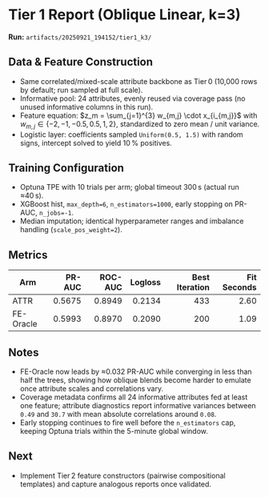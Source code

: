 # Tier 1 Report (Oblique Linear, k=3)

**Run:** `artifacts/20250921_194152/tier1_k3/`

## Data & Feature Construction
- Same correlated/mixed-scale attribute backbone as Tier 0 (10,000 rows by default; run sampled at full scale).
- Informative pool: 24 attributes, evenly reused via coverage pass (no unused informative columns in this run).
- Feature equation: $z_m = \sum_{j=1}^{3} w_{m,j} \cdot x_{i_{m,j}}$ with $w_{m,j} \in \{-2, -1, -0.5, 0.5, 1, 2\}$, standardized to zero mean / unit variance.
- Logistic layer: coefficients sampled `Uniform(0.5, 1.5)` with random signs, intercept solved to yield 10 % positives.

## Training Configuration
- Optuna TPE with 10 trials per arm; global timeout 300 s (actual run ≈40 s).
- XGBoost hist, `max_depth=6`, `n_estimators=1000`, early stopping on PR-AUC, `n_jobs=-1`.
- Median imputation; identical hyperparameter ranges and imbalance handling (`scale_pos_weight=2`).

## Metrics

| Arm        | PR-AUC | ROC-AUC | Logloss | Best Iteration | Fit Seconds |
|------------|-------:|--------:|--------:|---------------:|------------:|
| ATTR       | 0.5675 | 0.8949  | 0.2134  | 433            | 2.60        |
| FE-Oracle  | 0.5993 | 0.8970  | 0.2090  | 200            | 1.09        |

## Notes
- FE-Oracle now leads by ≈0.032 PR-AUC while converging in less than half the trees, showing how oblique blends become harder to emulate once attribute scales and correlations vary.
- Coverage metadata confirms all 24 informative attributes fed at least one feature; attribute diagnostics report informative variances between `0.49` and `30.7` with mean absolute correlations around `0.08`.
- Early stopping continues to fire well before the `n_estimators` cap, keeping Optuna trials within the 5-minute global window.

## Next
- Implement Tier 2 feature constructors (pairwise compositional templates) and capture analogous reports once validated.
